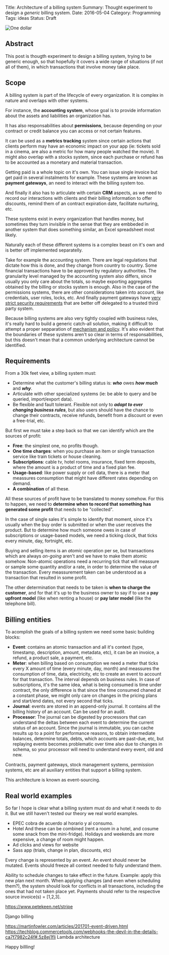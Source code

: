 Title: Architecture of a billing system
Summary: Thought experiment to design a *generic* billing system.
Date: 2016-05-04
Category: Programming
Tags: ideas
Status: Draft


![One dollar](/images/one-dollar.jpg "One dollar")


## Abstract

This post is thougth experiment to design a billing system, trying to be generic
enough, so that hopefully it covers a wide range of situations (if not all of
them), in which transactions that involve money take place.


## Scope

A billing system is part of the lifecycle of every organization.
It is complex in nature and overlaps with other systems.

For instance, the **accounting system**, whose goal is to provide
information about the assets and liabilities an organization has.

It has also responsabilities about **permissions**, because depending on
your contract or credit balance you can access or not certain features.

It can be used as a **metrics tracking** system since certain
actions that clients perform may have an economic impact on your
app (ie: tickets sold in a cinema, are also a metric for how many people
watched the movie). It might also overlap with a stocks system, since each
purchase or refund has to be accounted as a monetary and material transaction.

Getting paid is a whole topic on it's own. You can issue single invoice
but get paid in several instalments for example. These systems are known as
**payment gateways**, an need to interact with the billing system too.

And finally it also has to articulate with certain **CRM** aspects,
as we need to record our interactions with clients and their billing information
to offer discounts, remind them of an contract expiration date, facilitate
nurturing, etc.

These systems exist in every organization that handles money,
but sometimes they turn invisible in the sense that they are embbeded in
another system that does something similar, an Excel spreadsheet most likely.

Naturally each of these different systems is a complex beast on it's own and is
better off implemented separatelly.

Take for example the accounting system. There are legal regulations that
dictate how this is done, and they change from country to country.
Some financial transactions have to be approved by regulatory authorities.
The granularity level managed by the accounting system also differs, since
usually you only care about the totals, so maybe exporting aggregates obtained
by the billing or stocks system is enough.
Also in the case of the permissions systems, there are other considerations
taken into account, like credentials, user roles, locks, etc.
And finally payment gateways have [very strict security requirements][1] that
are better off delegated to a trusted third party system.

Because billing systems are also very tightly coupled with business rules,
it's really hard to build a generic catch-all solution, making it difficult to
attempt a proper sepparation of [mechanism and policy][0]. It's also evident
that the boundaries of these systems aren't so clear in terms of
responsabilities, but this doesn't mean that a common underlying architecture
cannot be identified.


## Requirements

From a 30k feet view, a billing system must:

* Determine what the customer's billing status is: ***who*** owes ***how much*** and
  ***why***.
* Articulate with other specialized systems (ie: be able to query and be
  queried, import/export data).
* Be flexible and fault tolerant. Flexible not only to ***adapt to ever changing
  business rules***, but also users should have the chance to change their
  contracts, receive refunds, benefit from a discount or even a free-trial, etc.


But first we must take a step back so that we can identify which are the sources
of profit:

* **Free**: the simplest one, no profits though.
* **One time charges**: when you purchase an item or single transaction service
  like train tickets or house cleaning.
* **Subscriptions**: cable tv, hotel rooms, insurance, fixed term deposits,
  where the amount is a product of time and a fixed plan fee.
* **Usage-based**: like power supply or cell data, there is a meter that
  meassures consumption that might have different rates depending on demand.
* **A combination** of all these.

All these sources of profit have to be translated to money somehow.
For this to happen, we need to **determine when to record that something has
generated some profit** that needs to be "collected".

In the case of single sales it's simple to identify that moment, since it's
usually when the buy order is submitted or when the user receives the product.
But to determine how much someone owes in case of subscriptions or usage-based
models, we need a ticking clock, that ticks every minute, day, fortnight, etc.

Buying and selling items is an *atomic* operation per se, but transactions which
are always *on-going* aren't and we have to make them atomic somehow. Non-atomic
operations need a recurring tick that will meassure or sample some quantity
and/or a rate, in order to determine the value of the transaction. Every
meassurement taken can be understood as a transaction that resulted in some
profit.

The other determination that needs to be taken is **when to charge the
customer**, and for that it's up to the business owner to say if to use a
**pay upfront model** (like when renting a house) or **pay later model** (like the
telephone bill).


## Billing entities

To acomplish the goals of a billing system we need some basic building blocks:

* **Event**: contains an atomic transaction and all it's context (type,
  timestamp, description, amount, metadata, etc), it can be an invoice, a
  refund, a product sale, a payment, etc.
* **Meter**: when billing based on consumption we need a meter that ticks every
  X amount of time (every minute, day, month) and meassures the consumption of
  time, data, electricity, etc to create an event to account for that
  transaction. The interval depends on business rules. In case of
  subscriptions, it's the same idea, what is being consumed is time under
  contract, the only difference is that since the time consumed chaned at a
  constant phase, we might only care on changes in the pricing plans and
  start/end dates, not every second that ticks.
* **Journal**: events are stored in an append-only journal. It contains all the
  billing history of an account. Can be used for an audit.
* **Processor**: The journal can be digested by procressors that can understand
  the deltas between each event to determine the current status of an account.
  Since the journal is immutable, you can cache results up to a point for
  performance reasons, to obtain intermediate balances, determine totals,
  debts, which accounts are past-due, etc, but replaying events becomes
  problematic over time also due to changes in schema, so your processor will
  need to understand every event, old and new.

Contracts, payment gateways, stock management systems, permission systems, etc
are all auxiliary entities that support a billing system.

This architecture is known as event-sourcing.


## Real world examples

So far I hope is clear what a billing system must do and what it needs to do it.
But we still haven't tested our theory we real world examples.

- EPEC cobra de acuerdo al horario y al consumo.
- Hotel
And these can be combined (rent a room in a hotel, and cosume
some snack from the mini-fridge). Holidays and weekends are more expensive, a change of room might happen.
- Ad clicks and views for website
- Sass app (trials, change in plan, discounts, etc)

Every change is represented by an event. An event should never be mutated.
Events should freeze all context needed to fully understand them.

Ability to schedule changes to take effect in the future. Example:
apply this new plan next month.
When applying changes (and even when scheduling them?), the system
should look for conflicts in all transactions, including the ones
that had not taken place yet. Payments should refer to the respective source invoice(s) = [1,2,3].

https://www.petekeen.net/stripe

Django billing

https://martinfowler.com/articles/201701-event-driven.html
https://techblog.commercetools.com/webhooks-the-devil-in-the-details-ca7f7982c24f#.5z8ej1fli
Lambda architecture

Happy billling!

[0]: https://web.archive.org/web/20161101134056/http://www.machinalis.com/blog/separating-mechanism-from-policy/ "Separating mechanism from policy"
[1]: https://en.wikipedia.org/wiki/Payment_Card_Industry_Data_Security_Standard "PCI copliance"
